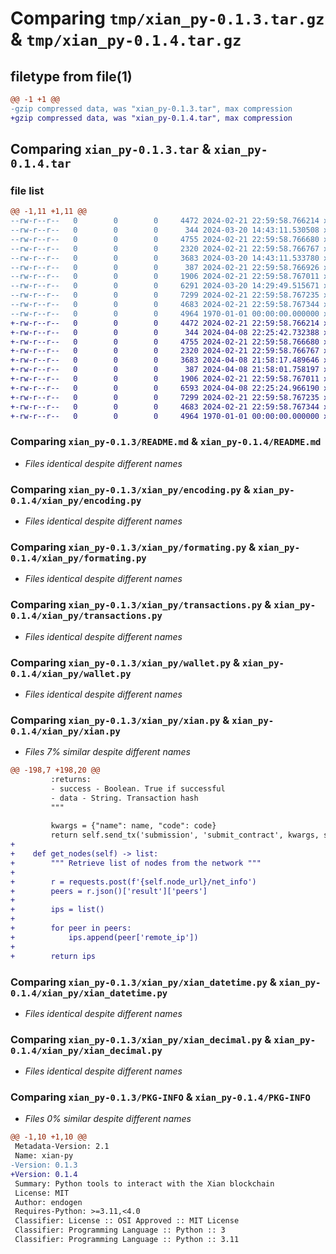 # Comparing `tmp/xian_py-0.1.3.tar.gz` & `tmp/xian_py-0.1.4.tar.gz`

## filetype from file(1)

```diff
@@ -1 +1 @@
-gzip compressed data, was "xian_py-0.1.3.tar", max compression
+gzip compressed data, was "xian_py-0.1.4.tar", max compression
```

## Comparing `xian_py-0.1.3.tar` & `xian_py-0.1.4.tar`

### file list

```diff
@@ -1,11 +1,11 @@
--rw-r--r--   0        0        0     4472 2024-02-21 22:59:58.766214 xian_py-0.1.3/README.md
--rw-r--r--   0        0        0      344 2024-03-20 14:43:11.530508 xian_py-0.1.3/pyproject.toml
--rw-r--r--   0        0        0     4755 2024-02-21 22:59:58.766680 xian_py-0.1.3/xian_py/encoding.py
--rw-r--r--   0        0        0     2320 2024-02-21 22:59:58.766767 xian_py-0.1.3/xian_py/formating.py
--rw-r--r--   0        0        0     3683 2024-03-20 14:43:11.533780 xian_py-0.1.3/xian_py/transactions.py
--rw-r--r--   0        0        0      387 2024-02-21 22:59:58.766926 xian_py-0.1.3/xian_py/utils.py
--rw-r--r--   0        0        0     1906 2024-02-21 22:59:58.767011 xian_py-0.1.3/xian_py/wallet.py
--rw-r--r--   0        0        0     6291 2024-03-20 14:29:49.515671 xian_py-0.1.3/xian_py/xian.py
--rw-r--r--   0        0        0     7299 2024-02-21 22:59:58.767235 xian_py-0.1.3/xian_py/xian_datetime.py
--rw-r--r--   0        0        0     4683 2024-02-21 22:59:58.767344 xian_py-0.1.3/xian_py/xian_decimal.py
--rw-r--r--   0        0        0     4964 1970-01-01 00:00:00.000000 xian_py-0.1.3/PKG-INFO
+-rw-r--r--   0        0        0     4472 2024-02-21 22:59:58.766214 xian_py-0.1.4/README.md
+-rw-r--r--   0        0        0      344 2024-04-08 22:25:42.732388 xian_py-0.1.4/pyproject.toml
+-rw-r--r--   0        0        0     4755 2024-02-21 22:59:58.766680 xian_py-0.1.4/xian_py/encoding.py
+-rw-r--r--   0        0        0     2320 2024-02-21 22:59:58.766767 xian_py-0.1.4/xian_py/formating.py
+-rw-r--r--   0        0        0     3683 2024-04-08 21:58:17.489646 xian_py-0.1.4/xian_py/transactions.py
+-rw-r--r--   0        0        0      387 2024-04-08 21:58:01.758197 xian_py-0.1.4/xian_py/utils.py
+-rw-r--r--   0        0        0     1906 2024-02-21 22:59:58.767011 xian_py-0.1.4/xian_py/wallet.py
+-rw-r--r--   0        0        0     6593 2024-04-08 22:25:24.966190 xian_py-0.1.4/xian_py/xian.py
+-rw-r--r--   0        0        0     7299 2024-02-21 22:59:58.767235 xian_py-0.1.4/xian_py/xian_datetime.py
+-rw-r--r--   0        0        0     4683 2024-02-21 22:59:58.767344 xian_py-0.1.4/xian_py/xian_decimal.py
+-rw-r--r--   0        0        0     4964 1970-01-01 00:00:00.000000 xian_py-0.1.4/PKG-INFO
```

### Comparing `xian_py-0.1.3/README.md` & `xian_py-0.1.4/README.md`

 * *Files identical despite different names*

### Comparing `xian_py-0.1.3/xian_py/encoding.py` & `xian_py-0.1.4/xian_py/encoding.py`

 * *Files identical despite different names*

### Comparing `xian_py-0.1.3/xian_py/formating.py` & `xian_py-0.1.4/xian_py/formating.py`

 * *Files identical despite different names*

### Comparing `xian_py-0.1.3/xian_py/transactions.py` & `xian_py-0.1.4/xian_py/transactions.py`

 * *Files identical despite different names*

### Comparing `xian_py-0.1.3/xian_py/wallet.py` & `xian_py-0.1.4/xian_py/wallet.py`

 * *Files identical despite different names*

### Comparing `xian_py-0.1.3/xian_py/xian.py` & `xian_py-0.1.4/xian_py/xian.py`

 * *Files 7% similar despite different names*

```diff
@@ -198,7 +198,20 @@
         :returns:
         - success - Boolean. True if successful
         - data - String. Transaction hash
         """
 
         kwargs = {"name": name, "code": code}
         return self.send_tx('submission', 'submit_contract', kwargs, stamps, chain_id)
+
+    def get_nodes(self) -> list:
+        """ Retrieve list of nodes from the network """
+
+        r = requests.post(f'{self.node_url}/net_info')
+        peers = r.json()['result']['peers']
+
+        ips = list()
+
+        for peer in peers:
+            ips.append(peer['remote_ip'])
+
+        return ips
```

### Comparing `xian_py-0.1.3/xian_py/xian_datetime.py` & `xian_py-0.1.4/xian_py/xian_datetime.py`

 * *Files identical despite different names*

### Comparing `xian_py-0.1.3/xian_py/xian_decimal.py` & `xian_py-0.1.4/xian_py/xian_decimal.py`

 * *Files identical despite different names*

### Comparing `xian_py-0.1.3/PKG-INFO` & `xian_py-0.1.4/PKG-INFO`

 * *Files 0% similar despite different names*

```diff
@@ -1,10 +1,10 @@
 Metadata-Version: 2.1
 Name: xian-py
-Version: 0.1.3
+Version: 0.1.4
 Summary: Python tools to interact with the Xian blockchain
 License: MIT
 Author: endogen
 Requires-Python: >=3.11,<4.0
 Classifier: License :: OSI Approved :: MIT License
 Classifier: Programming Language :: Python :: 3
 Classifier: Programming Language :: Python :: 3.11
```

